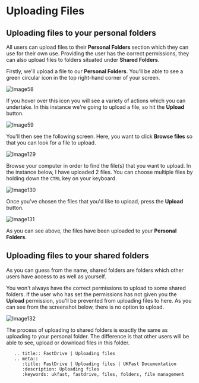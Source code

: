 # Uploading Files

## Uploading files to your personal folders

All users can upload files to their __Personal Folders__ section which they can use for their own use. Providing the user has the correct permissions, they can also upload files to folders situated under __Shared Folders__.

Firstly, we'll upload a file to our __Personal Folders__. You'll be able to see a green circular icon in the top right-hand corner of your screen.

![Image58](files/Image58.png)

If you hover over this icon you will see a variety of actions which you can undertake. In this instance we're going to upload a file, so hit the __Upload__ button.

![Image59](files/Image59.png)

You'll then see the following screen. Here, you want to click __Browse files__ so that you can look for a file to upload.

![Image129](files/Image129.png)

Browse your computer in order to find the file(s) that you want to upload. In the instance below, I have uploaded 2 files. You can choose multiple files by holding down the `CTRL` key on your keyboard.

![Image130](files/Image130.png)

Once you've chosen the files that you'd like to upload, press the __Upload__ button.

![Image131](files/Image131.png)

As you can see above, the files have been uploaded to your __Personal Folders__.

## Uploading files to your shared folders

As you can guess from the name, shared folders are folders which other users have access to as well as yourself.

You won't always have the correct permissions to upload to some shared folders. If the user who has set the permissions has not given you the __Upload__ permission, you'll be prevented from uploading files to here. As you can see from the screenshot below, there is no option to upload.

![Image132](files/Image132.png)

The process of uploading to shared folders is exactly the same as uploading to your personal folder. The difference is that other users will be able to see, upload or download files in this folder.

```eval_rst
   .. title:: FastDrive | Uploading files
   .. meta::
      :title: FastDrive | Uploading files | UKFast Documentation
      :description: Uploading files
      :keywords: ukfast, fastdrive, files, folders, file management
```
